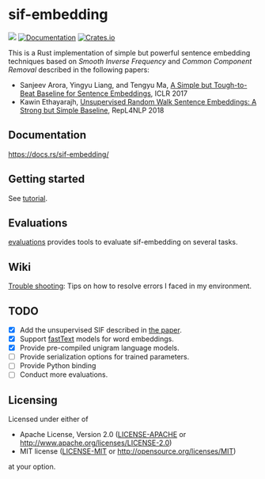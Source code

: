# sif-embedding

![](https://github.com/kampersanda/sif-embedding/actions/workflows/rust.yml/badge.svg)
[![Documentation](https://docs.rs/sif-embedding/badge.svg)](https://docs.rs/sif-embedding)
[![Crates.io](https://img.shields.io/crates/v/sif-embedding.svg)](https://crates.io/crates/sif-embedding)

This is a Rust implementation of simple but powerful sentence embedding techniques based on
*Smooth Inverse Frequency* and *Common Component Removal* described in the following papers:

 - Sanjeev Arora, Yingyu Liang, and Tengyu Ma,
   [A Simple but Tough-to-Beat Baseline for Sentence Embeddings](https://openreview.net/forum?id=SyK00v5xx),
   ICLR 2017
 - Kawin Ethayarajh,
   [Unsupervised Random Walk Sentence Embeddings: A Strong but Simple Baseline](https://aclanthology.org/W18-3012/),
   RepL4NLP 2018

## Documentation

https://docs.rs/sif-embedding/

## Getting started

See [tutorial](./tutorial).

## Evaluations

[evaluations](./evaluations/) provides tools to evaluate sif-embedding on several tasks.

## Wiki

[Trouble shooting](https://github.com/kampersanda/sif-embedding/wiki/Trouble-shooting): Tips on how to resolve errors I faced in my environment.

## TODO

- [x] Add the unsupervised SIF described in [the paper](https://aclanthology.org/W18-3012/).
- [x] Support [fastText](https://fasttext.cc/) models for word embeddings.
- [x] Provide pre-compiled unigram language models.
- [ ] Provide serialization options for trained parameters.
- [ ] Provide Python binding
- [ ] Conduct more evaluations.

## Licensing

Licensed under either of

 * Apache License, Version 2.0
   ([LICENSE-APACHE](LICENSE-APACHE) or http://www.apache.org/licenses/LICENSE-2.0)
 * MIT license
   ([LICENSE-MIT](LICENSE-MIT) or http://opensource.org/licenses/MIT)

at your option.
